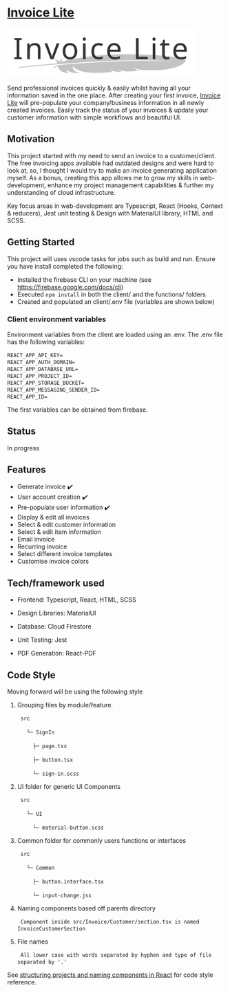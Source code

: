 # [Invoice Lite]((https://invoice-lite.project-jtp.dev))
![invoice-lite](client/src/Icon/dark.svg)

Send professional invoices quickly & easily whilst having all your information saved in the one place. After creating your first invoice, [Invoice Lite](https://invoice-lite.project-jtp.dev) will pre-populate your company/business information in all newly created invoices. 
Easily track the status of your invoices & update your customer information with simple workflows and beautiful UI. 

## Motivation 
This project started with my need to send an invoice to a customer/client. The free invoicing apps available had outdated designs and were hard to look at, so, I thought I would try to make an invoice generating application myself. As a bonus, creating this app allows me to grow my skills in web-development, enhance my project management capabilities & further my understanding of cloud infrastructure.

Key focus areas in web-development are Typescript, React (Hooks, Context & reducers), Jest unit testing & Design with MaterialUI library, HTML and SCSS.

## Getting Started
This project will uses vscode tasks for jobs such as build and run. Ensure you have install completed the following: 
- Installed the firebase CLI on your machine (see https://firebase.google.com/docs/cli)
- Executed `npm install`  in both the client/ and the functions/ folders
- Created and populated an client/.env file (variables are shown below) 

### Client environment variables 
Environment variables from the client are loaded using an .env. The .env file has the following variables:
```
REACT_APP_API_KEY=
REACT_APP_AUTH_DOMAIN=
REACT_APP_DATABASE_URL=
REACT_APP_PROJECT_ID=
REACT_APP_STORAGE_BUCKET=
REACT_APP_MESSAGING_SENDER_ID=
REACT_APP_ID=
```

The first variables can be obtained from firebase.
## Status 
In progress

## Features 
- Generate invoice ✔️
- User account creation ✔️
- Pre-populate user information ✔️
- Display & edit all invoices
- Select & edit customer information 
- Select & edit item information 
- Email invoice 
- Recurring invoice
- Select different invoice templates 
- Customise invoice colors

## Tech/framework used 
- Frontend: Typescript, React, HTML, SCSS

- Design Libraries: MaterialUI

- Database: Cloud Firestore 

- Unit Testing: Jest

- PDF Generation: React-PDF 

## Code Style
Moving forward will be using the following style
1. Grouping files by module/feature. 

        src

          └─ SignIn

            ├─ page.tsx

            ├─ button.tsx

            └─ sign-in.scss
 
2. UI folder for generic UI Components

        src
          
          └─ UI
                
            └─ material-button.scss
     
3. Common folder for commonly users functions or interfaces 

        src

          └─ Common

            ├─ button.interface.tsx
            
            └─ input-change.jsx
    
4. Naming components based off parents directory 
   
        Component inside src/Invoice/Customer/section.tsx is named InvoiceCustomerSection
  
5. File names

        All lower case with words separated by hyphen and type of file separated by '.'

See [structuring projects and naming components in React](https://medium.com/hackernoon/structuring-projects-and-naming-components-in-react-1261b6e18d76) for code style reference.
